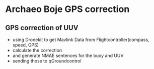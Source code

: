 # Archaeo Boje GPS correction
## GPS correction of UUV 
* using Dronekit to get Mavlink Data from Flightcontroller(compass, speed, GPS)
* calculate the correction
* and generate NMAE sentences for the buoy and UUV
* sending those to qGroundcontrol

